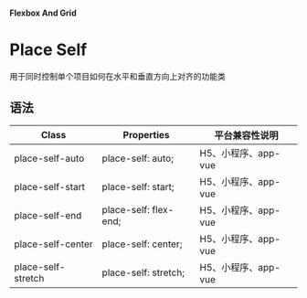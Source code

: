 #### <span class="text-lg text-gray-500 font-normal">Flexbox And Grid</span>

<div class="w-screen"></div>

# Place Self
<a-typography-text>
    用于同时控制单个项目如何在水平和垂直方向上对齐的功能类
</a-typography-text>

<CssPrefix />

## 语法
| Class | Properties | 平台兼容性说明
| --- | --- | ---
| <a-link status="success">place-self-auto</a-link> | <a-link>place-self: auto;</a-link> | H5、小程序、app-vue
| <a-link status="success">place-self-start</a-link> | <a-link>place-self: start;</a-link> | H5、小程序、app-vue
| <a-link status="success">place-self-end</a-link> | <a-link>place-self: flex-end;</a-link> | H5、小程序、app-vue
| <a-link status="success">place-self-center</a-link> | <a-link>place-self: center;</a-link> | H5、小程序、app-vue
| <a-link status="success">place-self-stretch</a-link> | <a-link>place-self: stretch;</a-link> | H5、小程序、app-vue